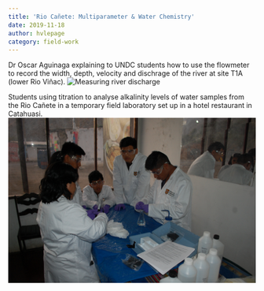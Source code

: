 ```yaml
---
title: 'Rio Cañete: Multiparameter & Water Chemistry'
date: 2019-11-18
author: hvlepage
category: field-work
---
```


Dr Oscar Aguinaga explaining to UNDC students how to use the flowmeter to record the width, depth, velocity and dischrage of the river at site T1A (lower Rio Viñac).
![Measuring river discharge](/assets/posts/nov2019_multiparameter.JPG)

Students using titration to analyse alkalinity levels of water samples from the Rio Cañete in a temporary field laboratory set up in a hotel restaurant in Catahuasi.
![Measuring river discharge](/assets/posts/nov2019_students.JPG)
